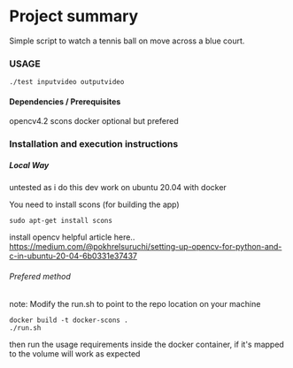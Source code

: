 # Project summary

Simple script to watch a tennis ball on move across a blue court. 

### USAGE
~~~
./test inputvideo outputvideo
~~~

#### Dependencies / Prerequisites

opencv4.2
scons
docker optional but prefered

### Installation and execution instructions

##### Local Way

untested as i do this dev work on ubuntu 20.04 with docker

You need to install scons (for building the app)
~~~
sudo apt-get install scons
~~~

install opencv
helpful article here..
https://medium.com/@pokhrelsuruchi/setting-up-opencv-for-python-and-c-in-ubuntu-20-04-6b0331e37437

###### Prefered method

note: Modify the run.sh to point to the repo location on your machine
~~~
docker build -t docker-scons .
./run.sh
~~~

then run the usage requirements inside the docker container, if it's mapped to the volume will work as expected